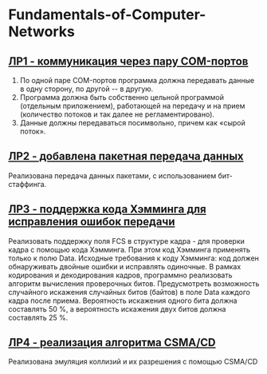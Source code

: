 # Fundamentals-of-Computer-Networks

## [ЛР1 - коммуникация через пару COM-портов](https://github.com/maxtsiushkevich/Fundamentals-of-Computer-Networks/tree/main/lab1)
1. По одной паре COM-портов программа должна передавать данные в
одну сторону, по другой -- в другую.
2. Программа должна быть собственно цельной программой (отдельным
приложением), работающей на передачу и на прием (количество потоков и так
далее не регламентировано).
3. Данные должны передаваться посимвольно, причем как «сырой
поток».
## [ЛР2 - добавлена пакетная передача данных](https://github.com/maxtsiushkevich/Fundamentals-of-Computer-Networks/tree/main/lab2)
Реализована передача данных пакетами, с использованием бит-стаффинга.
## [ЛР3 - поддержка кода Хэмминга для исправления ошибок передачи](https://github.com/maxtsiushkevich/Fundamentals-of-Computer-Networks/tree/main/lab3)
Реализовать поддержку поля FCS в структуре кадра - для проверки кадра с помощью кода Хэмминга. При этом
код Хэмминга применять только к полю Data.
Исходные требования к коду Хэмминга: код должен обнаруживать двойные ошибки и исправлять одиночные.
В рамках кодирования и декодирования кадров, программно реализовать алгоритм вычисления проверочных битов.
Предусмотреть возможность случайного искажения случайных битов (байтов) в поле Data каждого кадра после приема. Вероятность искажения одного бита должна составлять 50 %, а вероятность искажения двух битов должна составлять 25 %.
## [ЛР4 - реализация алгоритма CSMA/CD](https://github.com/maxtsiushkevich/Fundamentals-of-Computer-Networks/tree/main/lab4)
Реализована эмуляция коллизий и их разрешения с помощью CSMA/CD
